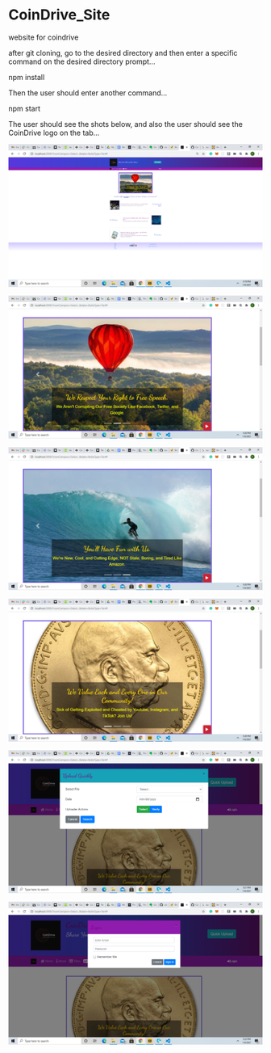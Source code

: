 # CoinDrive_Site
website for coindrive


after git cloning, go to the desired directory and then enter a specific command on the desired directory prompt...

npm install
  
Then the user should enter another command...

npm start
  
  
  
  
The user should see the shots below, and also the user should see the CoinDrive logo on the tab...

![first](./img/z1.png)



![first](./img/z2.png)




![first](./img/z3.png)




![first](./img/z4.png)




![first](./img/z5.png)




![first](./img/z6.png)





  
